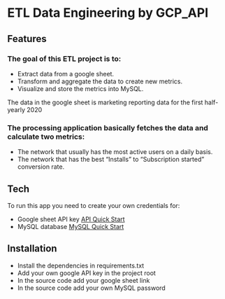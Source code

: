 # ETL Data Engineering by GCP_API

## Features
### The goal of this ETL project is to:
- Extract data from a google sheet.
- Transform and aggregate the data to create new metrics.
- Visualize and store the metrics into MySQL.


The data in the google sheet is marketing reporting data for the first half-yearly 2020



### The processing application basically fetches the data and calculate two metrics:
- The network that usually has the most active users on a daily basis.
- The network that has the best “Installs” to “Subscription started” conversion rate.


## Tech
To run this app you need to create your own credentials for:
- Google sheet API key [API Quick Start](https://developers.google.com/drive/api/v3/enable-drive-api)
- MySQL database [MySQL Quick Start](https://dev.mysql.com/doc/mysql-getting-started/en/)


## Installation

- Install the dependencies in requirements.txt
- Add your own google API key in the project root
- In the source code add your google sheet link
- In the source code add your own MySQL password